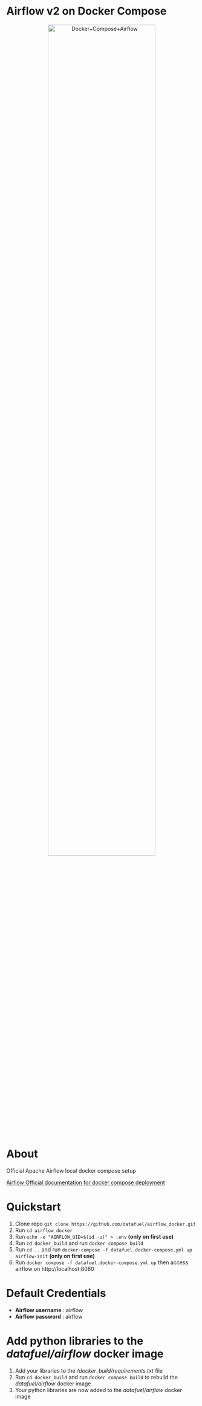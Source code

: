 # Airflow v2 on Docker Compose

<p align="center">
  <a target="_blank" rel="noopener noreferrer">
    <img width="75%" src="https://upload.wikimedia.org/wikipedia/commons/d/de/AirflowLogo.png" alt="Docker+Compose+Airflow" />
  </a>
</p>

# About
Official Apache Airflow local docker compose setup

[Airflow Official documentation for docker compose deployment](https://airflow.apache.org/docs/apache-airflow/stable/start/docker.html#docker-compose-yaml)


# Quickstart
1. Clone repo `git clone https://github.com/datafuel/airflow_docker.git`
2. Run `cd airflow_docker`
3. Run `echo -e "AIRFLOW_UID=$(id -u)" > .env` **(only on first use)**
4. Run `cd docker_build` and run `docker compose build`
5. Run `cd ..` and run `docker-compose -f datafuel.docker-compose.yml up airflow-init` **(only on first use)**
6. Run `docker compose -f datafuel.docker-compose.yml up` then access airflow on http://localhost:8080

# Default Credentials
- **Airflow username** : airflow
- **Airflow password** : airflow

# Add python libraries to the *datafuel/airflow* docker image
1. Add your libraries to the */docker_build/requirements.txt* file
2. Run `cd docker_build` and run `docker compose build` to rebuild the *datafuel/airflow* docker image
3. Your python libraries are now added to the *datafuel/airflow* docker image


